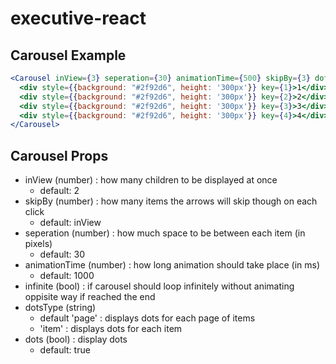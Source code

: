 # executive-react

## Carousel Example
  ```jsx
<Carousel inView={3} seperation={30} animationTime={500} skipBy={3} dots='page' infinite dotsStyle={dotsStyle}>
    <div style={{background: "#2f92d6", height: '300px'}} key={1}>1</div>
    <div style={{background: "#2f92d6", height: '300px'}} key={2}>2</div>
    <div style={{background: "#2f92d6", height: '300px'}} key={3}>3</div>
    <div style={{background: "#2f92d6", height: '300px'}} key={4}>4</div>
</Carousel>
  ```

## Carousel Props
  * inView (number) : how many children to be displayed at once   
    * default: 2
  * skipBy (number) : how many items the arrows will skip though on each click   
    * default: inView   
  * seperation (number) : how much space to be between each item (in pixels)   
    * default: 30
  * animationTime (number) : how long animation should take place (in ms)   
    * default: 1000
  * infinite (bool) : if carousel should loop infinitely without animating oppisite way if reached the end   
  * dotsType (string)   
    * default 'page' : displays dots for each page of items
    * 'item' : displays dots for each item
  * dots (bool) : display dots
    * default: true
